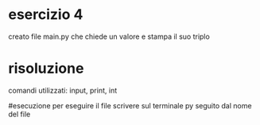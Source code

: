 # esercizio 4
creato file main.py che chiede un valore e stampa il suo triplo

# risoluzione
comandi utilizzati: input, print, int

#esecuzione
per eseguire il file scrivere sul terminale py seguito dal nome del file
